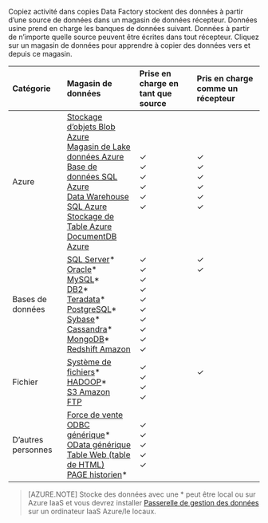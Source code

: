 Copiez activité dans copies Data Factory stockent des données à partir d’une source de données dans un magasin de données récepteur. Données usine prend en charge les banques de données suivant. Données à partir de n’importe quelle source peuvent être écrites dans tout récepteur. Cliquez sur un magasin de données pour apprendre à copier des données vers et depuis ce magasin.

Catégorie | Magasin de données | Prise en charge en tant que source | Pris en charge comme un récepteur
:------- | :--------- | :------------------ | :-----------------
Azure | [Stockage d’objets Blob Azure](../articles/data-factory/data-factory-azure-blob-connector.md) <br/> [Magasin de Lake données Azure](../articles/data-factory/data-factory-azure-datalake-connector.md) <br/> [Base de données SQL Azure](../articles/data-factory/data-factory-azure-sql-connector.md) <br/> [Data Warehouse SQL Azure](../articles/data-factory/data-factory-azure-sql-data-warehouse-connector.md) <br/> [Stockage de Table Azure](../articles/data-factory/data-factory-azure-table-connector.md) <br/> [DocumentDB Azure](../articles/data-factory/data-factory-azure-documentdb-connector.md) <br/> | ✓ <br/> ✓ <br/> ✓ <br/> ✓ <br/> ✓ <br/> ✓ | ✓ <br/> ✓ <br/> ✓ <br/> ✓ <br/> ✓ <br/> ✓
Bases de données | [SQL Server](../articles/data-factory/data-factory-sqlserver-connector.md)\* <br/> [Oracle](../articles/data-factory/data-factory-onprem-oracle-connector.md)\* <br/> [MySQL](../articles/data-factory/data-factory-onprem-mysql-connector.md)\* <br/> [DB2](../articles/data-factory/data-factory-onprem-db2-connector.md)\* <br/> [Teradata](../articles/data-factory/data-factory-onprem-teradata-connector.md)\* <br/> [PostgreSQL](../articles/data-factory/data-factory-onprem-postgresql-connector.md)\* <br/> [Sybase](../articles/data-factory/data-factory-onprem-sybase-connector.md)\* <br/>[Cassandra](../articles/data-factory/data-factory-onprem-cassandra-connector.md)\* <br/>[MongoDB](../articles/data-factory/data-factory-on-premises-mongodb-connector.md)\*<br/>[Redshift Amazon](../articles/data-factory/data-factory-amazon-redshift-connector.md) | ✓ <br/> ✓ <br/> ✓ <br/> ✓ <br/> ✓ <br/> ✓<br/> ✓ <br/> ✓ <br/> ✓ <br/> ✓ | ✓ <br/> ✓ <br/> &nbsp; <br/> &nbsp; <br/> &nbsp; <br/> &nbsp;<br/> &nbsp;<br/> &nbsp;<br/> &nbsp; <br/>&nbsp;
Fichier | [Système de fichiers](../articles/data-factory/data-factory-onprem-file-system-connector.md)\* <br/> [HADOOP](../articles/data-factory/data-factory-hdfs-connector.md)\* <br/> [S3 Amazon](../articles/data-factory/data-factory-amazon-simple-storage-service-connector.md) <br/> [FTP](../articles/data-factory/data-factory-ftp-connector.md)| ✓ <br/> ✓ <br/> ✓ <br/> ✓ | ✓ <br/> &nbsp;<br/>&nbsp;
D’autres personnes | [Force de vente](../articles/data-factory/data-factory-salesforce-connector.md)<br/> [ODBC générique](../articles/data-factory/data-factory-odbc-connector.md)\* <br/> [OData générique](../articles/data-factory/data-factory-odata-connector.md) <br/> [Table Web (table de HTML)](../articles/data-factory/data-factory-web-table-connector.md) <br/> [PAGE historien](../articles/data-factory/data-factory-odbc-connector.md#ge-historian-store)* | ✓ <br/> ✓ <br/> ✓ <br/> ✓ <br/> ✓  | &nbsp; <br/> &nbsp; <br/> &nbsp; <br/> &nbsp;<br/> &nbsp;<br/> &nbsp;

> [AZURE.NOTE] Stocke des données avec une * peut être local ou sur Azure IaaS et vous devrez installer [Passerelle de gestion des données](../articles/data-factory/data-factory-data-management-gateway.md) sur un ordinateur IaaS Azure/le locaux.


